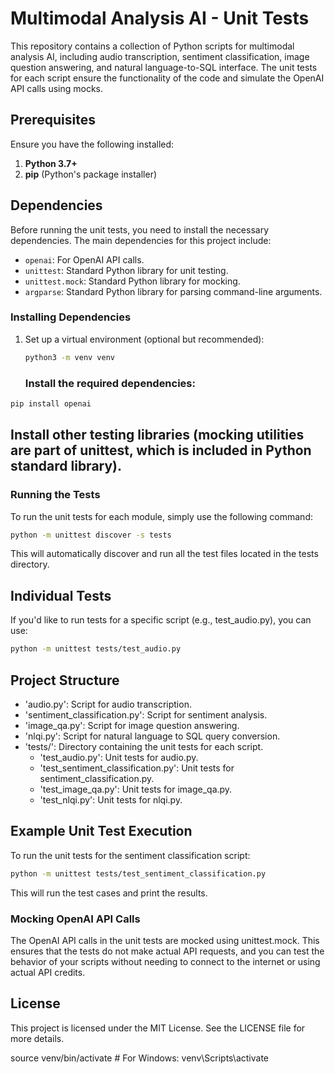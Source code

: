 # Multimodal Analysis AI - Unit Tests

This repository contains a collection of Python scripts for multimodal analysis AI, including audio transcription, sentiment classification, image question answering, and natural language-to-SQL interface. The unit tests for each script ensure the functionality of the code and simulate the OpenAI API calls using mocks.

## Prerequisites

Ensure you have the following installed:

1. **Python 3.7+**
2. **pip** (Python's package installer)

## Dependencies

Before running the unit tests, you need to install the necessary dependencies. The main dependencies for this project include:
- `openai`: For OpenAI API calls.
- `unittest`: Standard Python library for unit testing.
- `unittest.mock`: Standard Python library for mocking.
- `argparse`: Standard Python library for parsing command-line arguments.

### Installing Dependencies

1. Set up a virtual environment (optional but recommended):

   ```bash
   python3 -m venv venv
   ```
   ### Install the required dependencies:

```bash
pip install openai
```
## Install other testing libraries (mocking utilities are part of unittest, which is included in Python standard library).

### Running the Tests
To run the unit tests for each module, simply use the following command:

```bash
python -m unittest discover -s tests
```
This will automatically discover and run all the test files located in the tests directory.

## Individual Tests
If you'd like to run tests for a specific script (e.g., test_audio.py), you can use:

```bash
python -m unittest tests/test_audio.py
```
## Project Structure
- 'audio.py': Script for audio transcription.
- 'sentiment_classification.py': Script for sentiment analysis.
- 'image_qa.py': Script for image question answering.
- 'nlqi.py': Script for natural language to SQL query conversion.
- 'tests/': Directory containing the unit tests for each script.
  - 'test_audio.py': Unit tests for audio.py.
  - 'test_sentiment_classification.py': Unit tests for sentiment_classification.py.
  - 'test_image_qa.py': Unit tests for image_qa.py.
  - 'test_nlqi.py': Unit tests for nlqi.py.

## Example Unit Test Execution
To run the unit tests for the sentiment classification script:

```bash
python -m unittest tests/test_sentiment_classification.py
```
This will run the test cases and print the results.

### Mocking OpenAI API Calls
The OpenAI API calls in the unit tests are mocked using unittest.mock. This ensures that the tests do not make actual API requests, and you can test the behavior of your scripts without needing to connect to the internet or using actual API credits.

## License
This project is licensed under the MIT License. See the LICENSE file for more details.

   
   source venv/bin/activate    # For Windows: venv\Scripts\activate
